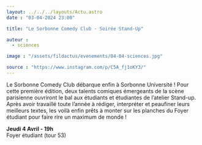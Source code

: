 ```yaml
---
layout: ../../../layouts/Actu.astro
date : "03-04-2024 23:00"

title: "Le Sorbonne Comedy Club - Soirée Stand-Up"

auteur :
  - sciences

image : "/assets/fildactus/evenements/04-04-sciences.jpg"

source : "https://www.instagram.com/p/C5A_fj1oKY3/"
---
```


Le Sorbonne Comedy Club débarque enfin à Sorbonne Université ! Pour cette première édition, deux talents comiques émergeants de la scène parisienne ouvriront le bal aux étudiants et étudiantes de l’atelier Stand-up. Après avoir travaillé toute l’année à rédiger, interpréter et peaufiner leurs meilleurs textes, les voilà enfin prêts à monter sur les planches du Foyer étudiant pour faire rire un maximum de monde !

__Jeudi 4 Avril - 19h__  
Foyer étudiant (tour 53)
